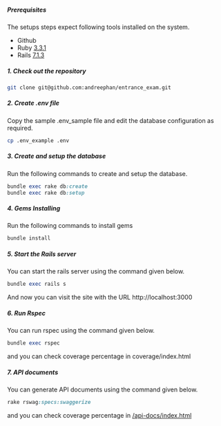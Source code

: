 ##### Prerequisites

The setups steps expect following tools installed on the system.

- Github
- Ruby [3.3.1](https://github.com/organization/project-name/blob/master/.ruby-version#L1)
- Rails [7.1.3](https://github.com/organization/project-name/blob/master/Gemfile#L12)

##### 1. Check out the repository

```bash
git clone git@github.com:andreephan/entrance_exam.git
```

##### 2. Create .env file

Copy the sample .env_sample file and edit the database configuration as required.

```bash
cp .env_example .env
```

##### 3. Create and setup the database

Run the following commands to create and setup the database.

```ruby
bundle exec rake db:create
bundle exec rake db:setup
```

##### 4. Gems Installing

Run the following commands to install gems

```ruby
bundle install
```

##### 5. Start the Rails server

You can start the rails server using the command given below.

```ruby
bundle exec rails s
```

And now you can visit the site with the URL http://localhost:3000

##### 6. Run Rspec

You can run rspec using the command given below.

```ruby
bundle exec rspec
```

and you can check coverage percentage in coverage/index.html

##### 7. API documents

You can generate API documents using the command given below.

```ruby
rake rswag:specs:swaggerize
```

and you can check coverage percentage in [/api-docs/index.html](http://localhost:3000/api-docs/index.html)